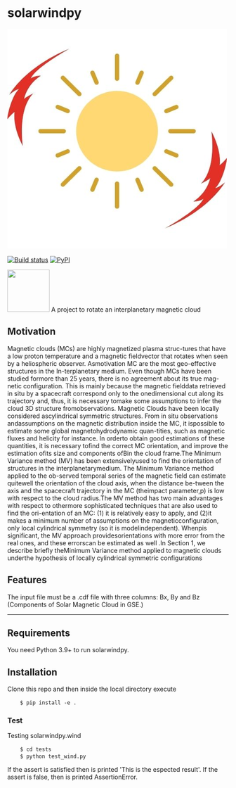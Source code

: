 # solarwindpy
![logo](https://github.com/adelarja/space_weather/blob/main/res/logo.jpg)

[![Build status](https://github.com/adelarja/space_weather/actions/workflows/solarwindpy_ci.yml/badge.svg)](https://github.com/adelarja/space_weather/actions)
[![PyPI](https://img.shields.io/pypi/v/swindpy?color=blue)](https://pypi.org/project/swindpy/)

<img src="https://github.com/adelarja/space_weather/res/logo_SWx.jpg" width="96" height="96" />
A project to rotate an interplanetary magnetic cloud

## Motivation
Magnetic clouds (MCs) are highly magnetized plasma struc-tures that have a low proton temperature and a magnetic fieldvector that rotates when seen by a heliospheric observer.   Asmotivation MC are the most geo-effective structures in the In-terplanetary medium.  Even though MCs have been studied formore than 25 years, there is no agreement about its true mag-netic configuration.  This is mainly because the magnetic fielddata retrieved in situ by a spacecraft correspond only to the onedimensional cut along its trajectory and, thus, it is necessary tomake some assumptions to infer the cloud 3D structure fromobservations. Magnetic Clouds have been locally considered ascylindrical symmetric structures. From in situ observations andassumptions on the magnetic distribution inside the MC, it ispossible to estimate some global magnetohydrodynamic quan-tities, such as magnetic fluxes and helicity for instance. In orderto obtain good estimations of these quantities, it is necessary tofind the correct MC orientation, and improve the estimation ofits size and components ofBin the cloud frame.The Minimum Variance method (MV) has been extensivelyused to find the orientation of structures in the interplanetarymedium.   The  Minimum  Variance  method  applied  to  the  ob-served temporal series of the magnetic field can estimate quitewell  the  orientation  of  the  cloud  axis,  when  the  distance  be-tween  the  axis  and  the  spacecraft  trajectory  in  the  MC  (theimpact parameter,p) is low with respect to the cloud radius.The MV method has two main advantages with respect to othermore sophisticated techniques that are also used to find the ori-entation  of  an  MC:  (1)  it  is  relatively  easy  to  apply,  and  (2)it makes a minimum number of assumptions on the magneticconfiguration, only local cylindrical symmetry (so it is modelindependent). Whenpis significant, the MV approach providesorientations with more error from the real ones, and these errorscan be estimated as well .In Section 1, we describe briefly theMinimum Variance method applied to magnetic clouds underthe hypothesis of locally cylindrical symmetric configurations



## Features
The input file must be a .cdf file with three columns: Bx, By and Bz (Components of Solar Magnetic Cloud in GSE.)


--------------------------------------------------------------------------------

## Requirements
You need Python 3.9+ to run solarwindpy.

## Installation
Clone this repo and then inside the local directory execute

        $ pip install -e .
        
### Test
Testing solarwindpy.wind

        $ cd tests
        $ python test_wind.py 
        
 If the assert is satisfied then is printed 'This is the espected result'. If the assert is false, then is printed AssertionError.
